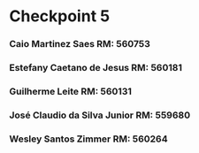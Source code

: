 # Checkpoint 5

### Caio Martinez Saes RM: 560753
### Estefany Caetano de Jesus RM: 560181
### Guilherme Leite RM: 560131
### José Claudio da Silva Junior RM: 559680
### Wesley Santos Zimmer RM: 560264
